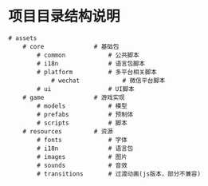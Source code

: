 # 项目目录结构说明
    # assets
        # core              # 基础包
            # common            # 公共脚本
            # i18n              # 语言包脚本
            # platform          # 多平台相关脚本
                # wechat            # 微信平台脚本
            # ui                # UI脚本
        # game              # 游戏实现
            # models            # 模型
            # prefabs           # 预制体
            # scripts           # 脚本
        # resources         # 资源
            # fonts             # 字体
            # i18n              # 语言包
            # images            # 图片
            # sounds            # 音效
            # transitions       # 过渡动画(js版本，部分不兼容)

